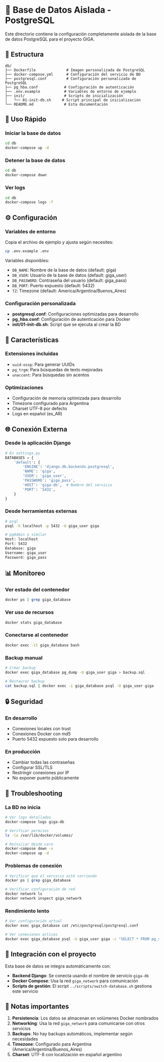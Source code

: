 # 🐘 Base de Datos Aislada - PostgreSQL

Este directorio contiene la configuración completamente aislada de la base de datos PostgreSQL para el proyecto GIGA.

## 📁 Estructura

```
db/
├── Dockerfile              # Imagen personalizada de PostgreSQL
├── docker-compose.yml      # Configuración del servicio de BD
├── postgresql.conf         # Configuración personalizada de PostgreSQL
├── pg_hba.conf            # Configuración de autenticación
├── .env.example           # Variables de entorno de ejemplo
├── init/                  # Scripts de inicialización
│   └── 01-init-db.sh     # Script principal de inicialización
└── README.md              # Esta documentación
```

## 🚀 Uso Rápido

### Iniciar la base de datos
```bash
cd db
docker-compose up -d
```

### Detener la base de datos
```bash
cd db
docker-compose down
```

### Ver logs
```bash
cd db
docker-compose logs -f
```

## ⚙️ Configuración

### Variables de entorno

Copia el archivo de ejemplo y ajusta según necesites:
```bash
cp .env.example .env
```

Variables disponibles:
- `DB_NAME`: Nombre de la base de datos (default: giga)
- `DB_USER`: Usuario de la base de datos (default: giga_user)
- `DB_PASSWORD`: Contraseña del usuario (default: giga_pass)
- `DB_PORT`: Puerto expuesto (default: 5432)
- `TZ`: Timezone (default: America/Argentina/Buenos_Aires)

### Configuración personalizada

- **postgresql.conf**: Configuraciones optimizadas para desarrollo
- **pg_hba.conf**: Configuración de autenticación para Docker
- **init/01-init-db.sh**: Script que se ejecuta al crear la BD

## 🔧 Características

### Extensiones incluidas
- `uuid-ossp`: Para generar UUIDs
- `pg_trgm`: Para búsquedas de texto mejoradas
- `unaccent`: Para búsquedas sin acentos

### Optimizaciones
- Configuración de memoria optimizada para desarrollo
- Timezone configurado para Argentina
- Charset UTF-8 por defecto
- Logs en español (es_AR)

## 🌐 Conexión Externa

### Desde la aplicación Django
```python
# En settings.py
DATABASES = {
    'default': {
        'ENGINE': 'django.db.backends.postgresql',
        'NAME': 'giga',
        'USER': 'giga_user',
        'PASSWORD': 'giga_pass',
        'HOST': 'giga-db',  # Nombre del servicio
        'PORT': '5432',
    }
}
```

### Desde herramientas externas
```bash
# psql
psql -h localhost -p 5432 -U giga_user giga

# pgAdmin o similar
Host: localhost
Port: 5432
Database: giga
Username: giga_user
Password: giga_pass
```

## 📊 Monitoreo

### Ver estado del contenedor
```bash
docker ps | grep giga_database
```

### Ver uso de recursos
```bash
docker stats giga_database
```

### Conectarse al contenedor
```bash
docker exec -it giga_database bash
```

### Backup manual
```bash
# Crear backup
docker exec giga_database pg_dump -U giga_user giga > backup.sql

# Restaurar backup
cat backup.sql | docker exec -i giga_database psql -U giga_user giga
```

## 🔒 Seguridad

### En desarrollo
- Conexiones locales con trust
- Conexiones Docker con md5
- Puerto 5432 expuesto solo para desarrollo

### En producción
- Cambiar todas las contraseñas
- Configurar SSL/TLS
- Restringir conexiones por IP
- No exponer puerto públicamente

## 🐛 Troubleshooting

### La BD no inicia
```bash
# Ver logs detallados
docker-compose logs giga-db

# Verificar permisos
ls -la /var/lib/docker/volumes/

# Reiniciar desde cero
docker-compose down -v
docker-compose up -d
```

### Problemas de conexión
```bash
# Verificar que el servicio esté corriendo
docker ps | grep giga_database

# Verificar configuración de red
docker network ls
docker network inspect giga_network
```

### Rendimiento lento
```bash
# Ver configuración actual
docker exec giga_database cat /etc/postgresql/postgresql.conf

# Ver conexiones activas
docker exec giga_database psql -U giga_user giga -c "SELECT * FROM pg_stat_activity;"
```

## 🔄 Integración con el proyecto

Esta base de datos se integra automáticamente con:

- **Backend Django**: Se conecta usando el nombre de servicio `giga-db`
- **Docker Compose**: Usa la red `giga_network` para comunicación
- **Scripts de gestión**: El script `../scripts/switch-database.sh` gestiona este servicio

## 📝 Notas importantes

1. **Persistencia**: Los datos se almacenan en volúmenes Docker nombrados
2. **Networking**: Usa la red `giga_network` para comunicarse con otros servicios
3. **Backups**: No hay backups automáticos, implementar según necesidades
4. **Timezone**: Configurado para Argentina (America/Argentina/Buenos_Aires)
5. **Charset**: UTF-8 con localización en español argentino